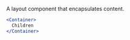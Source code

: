 A layout component that encapsulates content.

<div class="examples">

</div>

```jsx
<Container>
  Children
</Container>
```
